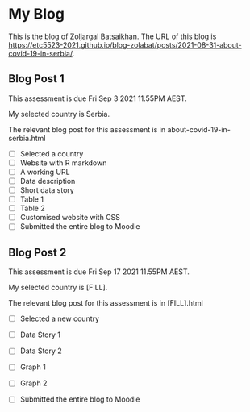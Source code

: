 # My Blog


This is the blog of Zoljargal Batsaikhan.
The URL of this blog is https://etc5523-2021.github.io/blog-zolabat/posts/2021-08-31-about-covid-19-in-serbia/.

## Blog Post 1

This assessment is due Fri Sep 3 2021 11.55PM AEST.

My selected country is Serbia.

The relevant blog post for this assessment is in about-covid-19-in-serbia.html

- [ ] Selected a country
- [ ] Website with R markdown 
- [ ] A working URL
- [ ] Data description
- [ ] Short data story
- [ ] Table 1
- [ ] Table 2
- [ ] Customised website with CSS
- [ ] Submitted the entire blog to Moodle

## Blog Post 2

This assessment is due Fri Sep 17 2021 11.55PM AEST.

My selected country is [FILL].

The relevant blog post for this assessment is in [FILL].html

- [ ] Selected a new country
- [ ] Data Story 1
- [ ] Data Story 2
- [ ] Graph 1
- [ ] Graph 2
- [ ] Submitted the entire blog to Moodle

